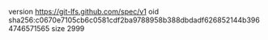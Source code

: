 version https://git-lfs.github.com/spec/v1
oid sha256:c0670e7105cb6c0581cdf2ba9788958b388dbdadf626852144b3964746571565
size 2999

